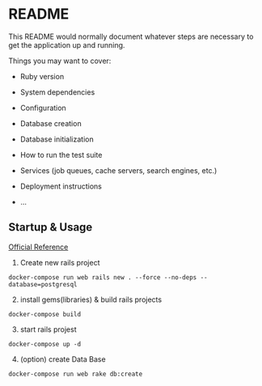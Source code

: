 # README

This README would normally document whatever steps are necessary to get the
application up and running.

Things you may want to cover:

* Ruby version

* System dependencies

* Configuration

* Database creation

* Database initialization

* How to run the test suite

* Services (job queues, cache servers, search engines, etc.)

* Deployment instructions

* ...

## Startup & Usage
[Official Reference](https://github.com/docker/awesome-compose/tree/master/official-documentation-samples/rails/)
1. Create new rails project
```
docker-compose run web rails new . --force --no-deps --database=postgresql
```
2. install gems(libraries) & build rails projects
```
docker-compose build
```
3. start rails projest
```
docker-compose up -d
```
4. (option) create Data Base
```
docker-compose run web rake db:create
```

